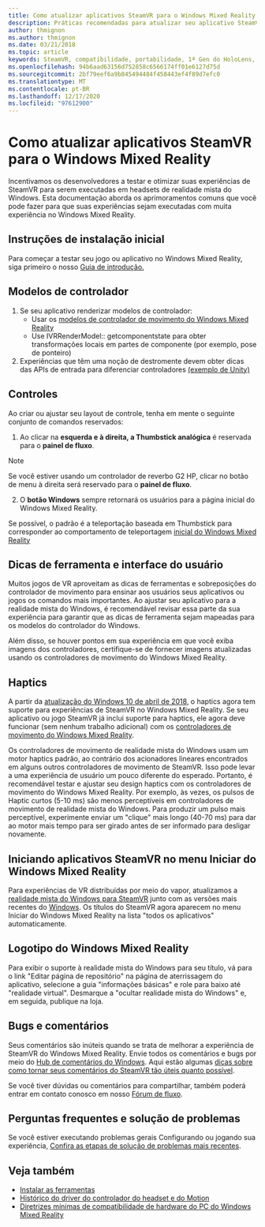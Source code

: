 ```yaml
---
title: Como atualizar aplicativos SteamVR para o Windows Mixed Reality
description: Práticas recomendadas para atualizar seu aplicativo SteamVR para maximizar a compatibilidade com headsets de realidade mista do Windows.
author: thmignon
ms.author: thmignon
ms.date: 03/21/2018
ms.topic: article
keywords: SteamVR, compatibilidade, portabilidade, 1ª Gen do HoloLens, headset de realidade misturada, headset da realidade do Windows, fone de ouvido, migração, Windows 10, fluxo, controladores de movimento, haptics
ms.openlocfilehash: 94b6aad63156d752858c6566174ff01e6127d75d
ms.sourcegitcommit: 2bf79eef6a9b845494484f458443ef4f89d7efc0
ms.translationtype: MT
ms.contentlocale: pt-BR
ms.lasthandoff: 12/17/2020
ms.locfileid: "97612900"
---
```

# <a name="updating-steamvr-apps-for-windows-mixed-reality"></a>Como atualizar aplicativos SteamVR para o Windows Mixed Reality

Incentivamos os desenvolvedores a testar e otimizar suas experiências de SteamVR para serem executadas em headsets de realidade mista do Windows. Esta documentação aborda os aprimoramentos comuns que você pode fazer para que suas experiências sejam executadas com muita experiência no Windows Mixed Reality.

## <a name="initial-setup-instructions"></a>Instruções de instalação inicial

Para começar a testar seu jogo ou aplicativo no Windows Mixed Reality, siga primeiro o nosso [Guia de introdução.](https://aka.ms/WindowsMixedRealitySteamVR)

## <a name="controller-models"></a>Modelos de controlador

1. Se seu aplicativo renderizar modelos de controlador:
    * Usar os [modelos de controlador de movimento do Windows Mixed Reality](../../design/motion-controllers.md#rendering-the-motion-controller-model)
    * Use IVRRenderModel:: getcomponentstate para obter transformações locais em partes de componente (por exemplo, pose de ponteiro)
2. Experiências que têm uma noção de destromente devem obter dicas das APIs de entrada para diferenciar controladores [(exemplo de Unity)](../unity/gestures-and-motion-controllers-in-unity.md#unity-buttonaxis-mapping-table)

## <a name="controls"></a>Controles

Ao criar ou ajustar seu layout de controle, tenha em mente o seguinte conjunto de comandos reservados:
1. Ao clicar na **esquerda e à direita, a Thumbstick analógica** é reservada para o **painel de fluxo**.

> [!NOTE]
> Se você estiver usando um controlador de reverbo G2 HP, clicar no botão de menu à direita será reservado para o **painel de fluxo**.

2. O **botão Windows** sempre retornará os usuários para a página inicial do Windows Mixed Reality.

Se possível, o padrão é a teleportação baseada em Thumbstick para corresponder ao comportamento de teleportagem [inicial do Windows Mixed Reality](../../discover/navigating-the-windows-mixed-reality-home.md#getting-around-your-home)

## <a name="tooltips-and-ui"></a>Dicas de ferramenta e interface do usuário

Muitos jogos de VR aproveitam as dicas de ferramentas e sobreposições do controlador de movimento para ensinar aos usuários seus aplicativos ou jogos os comandos mais importantes. Ao ajustar seu aplicativo para a realidade mista do Windows, é recomendável revisar essa parte da sua experiência para garantir que as dicas de ferramenta sejam mapeadas para os modelos do controlador do Windows.

Além disso, se houver pontos em sua experiência em que você exiba imagens dos controladores, certifique-se de fornecer imagens atualizadas usando os controladores de movimento do Windows Mixed Reality.

## <a name="haptics"></a>Haptics

A partir da [atualização do Windows 10 de abril de 2018](https://docs.microsoft.com/windows/mixed-reality/enthusiast-guide/release-notes-april-2018), o haptics agora tem suporte para experiências de SteamVR no Windows Mixed Reality. Se seu aplicativo ou jogo SteamVR já inclui suporte para haptics, ele agora deve funcionar (sem nenhum trabalho adicional) com os [controladores de movimento do Windows Mixed Reality](../../design/motion-controllers.md).

Os controladores de movimento de realidade mista do Windows usam um motor haptics padrão, ao contrário dos acionadores lineares encontrados em alguns outros controladores de movimento de SteamVR. Isso pode levar a uma experiência de usuário um pouco diferente do esperado. Portanto, é recomendável testar e ajustar seu design haptics com os controladores de movimento do Windows Mixed Reality. Por exemplo, às vezes, os pulsos de Haptic curtos (5-10 ms) são menos perceptíveis em controladores de movimento de realidade mista do Windows. Para produzir um pulso mais perceptível, experimente enviar um "clique" mais longo (40-70 ms) para dar ao motor mais tempo para ser girado antes de ser informado para desligar novamente.

## <a name="launching-steamvr-apps-from-windows-mixed-reality-start-menu"></a>Iniciando aplicativos SteamVR no menu Iniciar do Windows Mixed Reality

Para experiências de VR distribuídas por meio do vapor, atualizamos a [realidade mista do Windows para SteamVR](https://steamcommunity.com/games/719950/announcements/detail/1687045485866139800) junto com as versões mais recentes do [Windows](https://insider.windows.com). Os títulos do SteamVR agora aparecem no menu Iniciar do Windows Mixed Reality na lista "todos os aplicativos" automaticamente.

## <a name="windows-mixed-reality-logo"></a>Logotipo do Windows Mixed Reality

Para exibir o suporte à realidade mista do Windows para seu título, vá para o link "Editar página de repositório" na página de aterrissagem do aplicativo, selecione a guia "informações básicas" e role para baixo até "realidade virtual". Desmarque a "ocultar realidade mista do Windows" e, em seguida, publique na loja.

## <a name="bugs-and-feedback"></a>Bugs e comentários

Seus comentários são inúteis quando se trata de melhorar a experiência de SteamVR do Windows Mixed Reality. Envie todos os comentários e bugs por meio do [Hub de comentários do Windows](https://docs.microsoft.com/windows/mixed-reality/enthusiast-guide/filing-feedback). Aqui estão algumas [dicas sobre como tornar seus comentários do SteamVR tão úteis quanto possível](https://docs.microsoft.com/windows/mixed-reality/enthusiast-guide/using-steamvr-with-windows-mixed-reality#sharing-feedback-on-steamvr).

Se você tiver dúvidas ou comentários para compartilhar, também poderá entrar em contato conosco em nosso [Fórum de fluxo](https://steamcommunity.com/app/719950/discussions/).

## <a name="faqs-and-troubleshooting"></a>Perguntas frequentes e solução de problemas

Se você estiver executando problemas gerais Configurando ou jogando sua experiência, [Confira as etapas de solução de problemas mais recentes](https://docs.microsoft.com/windows/mixed-reality/enthusiast-guide/troubleshooting-windows-mixed-reality#steamvr).

## <a name="see-also"></a>Veja também

* [Instalar as ferramentas](../install-the-tools.md)
* [Histórico do driver do controlador do headset e do Motion](https://docs.microsoft.com/windows/mixed-reality/enthusiast-guide/mixed-reality-software)
* [Diretrizes mínimas de compatibilidade de hardware do PC do Windows Mixed Reality](https://docs.microsoft.com/windows/mixed-reality/enthusiast-guide/windows-mixed-reality-minimum-pc-hardware-compatibility-guidelines)

